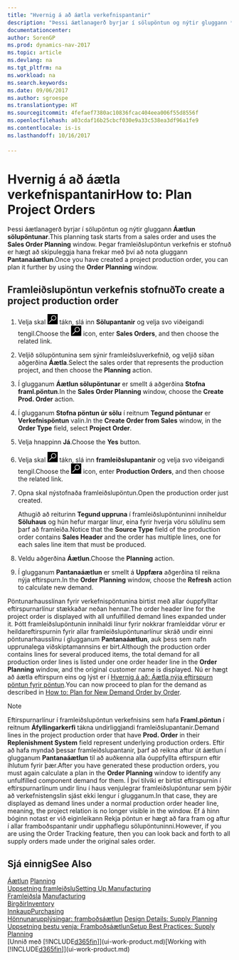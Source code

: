 ```yaml
---
title: "Hvernig á að áætla verkefnispantanir"
description: "Þessi áætlanagerð byrjar í sölupöntun og nýtir gluggann **Áætlun sölupöntunar**. Þegar framleiðslupöntun verkefnis er stofnuð er hægt að skipuleggja hana frekar með því að nota gluggann **Pantanaáætlun**."
documentationcenter: 
author: SorenGP
ms.prod: dynamics-nav-2017
ms.topic: article
ms.devlang: na
ms.tgt_pltfrm: na
ms.workload: na
ms.search.keywords: 
ms.date: 09/06/2017
ms.author: sgroespe
ms.translationtype: HT
ms.sourcegitcommit: 4fefaef7380ac10836fcac404eea006f55d8556f
ms.openlocfilehash: a03cdaf16b25cbcf030e9a33c538ea3df96a1fe9
ms.contentlocale: is-is
ms.lasthandoff: 10/16/2017

---
```

# <a name="how-to-plan-project-orders"></a><span data-ttu-id="8bb67-104">Hvernig á að áætla verkefnispantanir</span><span class="sxs-lookup"><span data-stu-id="8bb67-104">How to: Plan Project Orders</span></span>
<span data-ttu-id="8bb67-105">Þessi áætlanagerð byrjar í sölupöntun og nýtir gluggann  **Áætlun sölupöntunar**.</span><span class="sxs-lookup"><span data-stu-id="8bb67-105">This planning task starts from a sales order and uses the **Sales Order Planning** window.</span></span> <span data-ttu-id="8bb67-106">Þegar framleiðslupöntun verkefnis er stofnuð er hægt að skipuleggja hana frekar með því að nota gluggann **Pantanaáætlun**.</span><span class="sxs-lookup"><span data-stu-id="8bb67-106">Once you have created a project production order, you can plan it further by using the **Order Planning** window.</span></span>  

## <a name="to-create-a-project-production-order"></a><span data-ttu-id="8bb67-107">Framleiðslupöntun verkefnis stofnuð</span><span class="sxs-lookup"><span data-stu-id="8bb67-107">To create a project production order</span></span>  

1.  <span data-ttu-id="8bb67-108">Velja skal ![Leit að síðu eða skýrslu](media/ui-search/search_small.png "Leit að síðu eða skýrslu táknið") tákn, slá inn  **Sölupantanir** og velja svo viðeigandi tengil.</span><span class="sxs-lookup"><span data-stu-id="8bb67-108">Choose the ![Search for Page or Report](media/ui-search/search_small.png "Search for Page or Report icon") icon, enter **Sales Orders**, and then choose the related link.</span></span>  
2.  <span data-ttu-id="8bb67-109">Veljið sölupöntunina sem sýnir framleiðsluverkefnið, og veljið síðan aðgerðina **Áætla**.</span><span class="sxs-lookup"><span data-stu-id="8bb67-109">Select the sales order that represents the production project, and then choose the **Planning** action.</span></span>  
4.  <span data-ttu-id="8bb67-110">Í glugganum **Áætlun sölupöntunar** er smellt á aðgerðina **Stofna framl.pöntun**.</span><span class="sxs-lookup"><span data-stu-id="8bb67-110">In the **Sales Order Planning** window, choose  the **Create Prod. Order** action.</span></span>  
5.  <span data-ttu-id="8bb67-111">Í glugganum **Stofna pöntun úr sölu** í reitnum **Tegund pöntunar** er **Verkefnispöntun** valin.</span><span class="sxs-lookup"><span data-stu-id="8bb67-111">In the **Create Order from Sales** window, in the **Order Type** field, select **Project Order**.</span></span>  
6.  <span data-ttu-id="8bb67-112">Velja hnappinn **Já**.</span><span class="sxs-lookup"><span data-stu-id="8bb67-112">Choose the **Yes** button.</span></span>  
7.  <span data-ttu-id="8bb67-113">Velja skal ![Leit að síðu eða skýrslu](media/ui-search/search_small.png "Leit að síðu eða skýrslu táknið") tákn, slá inn  **framleiðslupantanir** og velja svo viðeigandi tengil.</span><span class="sxs-lookup"><span data-stu-id="8bb67-113">Choose the ![Search for Page or Report](media/ui-search/search_small.png "Search for Page or Report icon") icon, enter **Production Orders**, and then choose the related link.</span></span>
8. <span data-ttu-id="8bb67-114">Opna skal nýstofnaða framleiðslupöntun.</span><span class="sxs-lookup"><span data-stu-id="8bb67-114">Open the production order just created.</span></span>  

    <span data-ttu-id="8bb67-115">Athugið að reiturinn **Tegund uppruna** í framleiðslupöntuninni inniheldur **Söluhaus** og hún hefur margar línur, eina fyrir hverja vöru sölulínu sem þarf að framleiða.</span><span class="sxs-lookup"><span data-stu-id="8bb67-115">Notice that the **Source Type** field of the production order contains **Sales Header** and the order has multiple lines, one for each sales line item that must be produced.</span></span>  
9. <span data-ttu-id="8bb67-116">Veldu aðgerðina **Áætlun**.</span><span class="sxs-lookup"><span data-stu-id="8bb67-116">Choose the **Planning** action.</span></span>
10. <span data-ttu-id="8bb67-117">Í glugganum **Pantanaáætlun** er smellt á **Uppfæra** aðgerðina til reikna nýja eftirspurn.</span><span class="sxs-lookup"><span data-stu-id="8bb67-117">In the **Order Planning** window, choose the **Refresh** action to calculate new demand.</span></span>  

<span data-ttu-id="8bb67-118">Pöntunarhausslínan fyrir verkefnispöntunina birtist með allar óuppfylltar eftirspurnarlínur stækkaðar neðan hennar.</span><span class="sxs-lookup"><span data-stu-id="8bb67-118">The order header line for the project order is displayed with all unfulfilled demand lines expanded under it.</span></span> <span data-ttu-id="8bb67-119">Þótt framleiðslupöntunin innihaldi línur fyrir nokkrar framleiddar vörur er heildareftirspurnin fyrir allar framleiðslupöntunarlínur skráð undir einni pöntunarhausslínu í glugganum **Pantanaáætlun**, auk þess sem nafn upprunalega viðskiptamannsins er birt.</span><span class="sxs-lookup"><span data-stu-id="8bb67-119">Although the production order contains lines for several produced items, the total demand for all production order lines is listed under one order header line in the **Order Planning** window, and the original customer name is displayed.</span></span> <span data-ttu-id="8bb67-120">Nú er hægt að áætla eftirspurn eins og lýst er í [Hvernig á að: Áætla nýja eftirspurn pöntun fyrir pöntun](production-how-to-plan-for-new-demand.md).</span><span class="sxs-lookup"><span data-stu-id="8bb67-120">You can now proceed to plan for the demand as described in [How to: Plan for New Demand Order by Order](production-how-to-plan-for-new-demand.md).</span></span>  

> [!NOTE]  
>  <span data-ttu-id="8bb67-121">Eftirspurnarlínur í framleiðslupöntun verkefnisins sem hafa **Framl.pöntun** í reitnum **Áfyllingarkerfi** tákna undirliggjandi framleiðslupantanir.</span><span class="sxs-lookup"><span data-stu-id="8bb67-121">Demand lines in the project production order that have **Prod. Order** in their **Replenishment System** field represent underlying production orders.</span></span> <span data-ttu-id="8bb67-122">Eftir að hafa myndað þessar framleiðslupantanir, þarf að reikna aftur út áætlun í glugganum **Pantanaáætlun** til að auðkenna alla óuppfyllta eftirspurn eftir íhlutum fyrir þær.</span><span class="sxs-lookup"><span data-stu-id="8bb67-122">After you have generated these production orders, you must again calculate a plan in the **Order Planning** window to identify any unfulfilled component demand for them.</span></span> <span data-ttu-id="8bb67-123">Í því tilviki er birtist eftirspurnin í eftirspurnarlínum undir línu í haus venjulegrar framleiðslupöntunar sem þýðir að verkefnistengslin sjást ekki lengur í glugganum.</span><span class="sxs-lookup"><span data-stu-id="8bb67-123">In that case, they are displayed as demand lines under a normal production order header line, meaning, the project relation is no longer visible in the window.</span></span> <span data-ttu-id="8bb67-124">Ef á hinn bóginn notast er við eiginleikann Rekja pöntun er hægt að fara fram og aftur í allar framboðspantanir undir upphaflegu sölupöntuninni.</span><span class="sxs-lookup"><span data-stu-id="8bb67-124">However, if you are using the Order Tracking feature, then you can look back and forth to all supply orders made under the original sales order.</span></span>  

## <a name="see-also"></a><span data-ttu-id="8bb67-125">Sjá einnig</span><span class="sxs-lookup"><span data-stu-id="8bb67-125">See Also</span></span>
<span data-ttu-id="8bb67-126">[Áætlun](production-planning.md) </span><span class="sxs-lookup"><span data-stu-id="8bb67-126">[Planning](production-planning.md) </span></span>  
[<span data-ttu-id="8bb67-127">Uppsetning framleiðslu</span><span class="sxs-lookup"><span data-stu-id="8bb67-127">Setting Up Manufacturing</span></span>](production-configure-production-processes.md)  
<span data-ttu-id="8bb67-128">[Framleiðsla](production-manage-manufacturing.md)  </span><span class="sxs-lookup"><span data-stu-id="8bb67-128">[Manufacturing](production-manage-manufacturing.md)  </span></span>  
[<span data-ttu-id="8bb67-129">Birgðir</span><span class="sxs-lookup"><span data-stu-id="8bb67-129">Inventory</span></span>](inventory-manage-inventory.md)  
[<span data-ttu-id="8bb67-130">Innkaup</span><span class="sxs-lookup"><span data-stu-id="8bb67-130">Purchasing</span></span>](purchasing-manage-purchasing.md)  
<span data-ttu-id="8bb67-131">[Hönnunarupplýsingar: framboðsáætlun](design-details-supply-planning.md) </span><span class="sxs-lookup"><span data-stu-id="8bb67-131">[Design Details: Supply Planning](design-details-supply-planning.md) </span></span>  
[<span data-ttu-id="8bb67-132">Uppsetning bestu venja: Framboðsáætlun</span><span class="sxs-lookup"><span data-stu-id="8bb67-132">Setup Best Practices: Supply Planning</span></span>](setup-best-practices-supply-planning.md)  
<span data-ttu-id="8bb67-133">[Unnið með [!INCLUDE[d365fin](includes/d365fin_md.md)]](ui-work-product.md)</span><span class="sxs-lookup"><span data-stu-id="8bb67-133">[Working with [!INCLUDE[d365fin](includes/d365fin_md.md)]](ui-work-product.md)</span></span>

